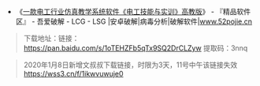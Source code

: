 - 《[一款电工行业仿真教学系统软件《电工技能与实训》高教版](https://www.52pojie.cn/thread-1087350-1-1.html)》 - 『精品软件区』 - 吾爱破解 - LCG - LSG |安卓破解|病毒分析|破解软件|www.52pojie.cn 
 
 > 下载地址：链接：https://pan.baidu.com/s/1oTEHZFb5qTx9SQ2DrCLZyw
提取码：3nnq

 > 2020年1月8日新增文叔叔下载链接，时限为3天，11号中午该链接失效 https://wss3.cn/f/1ikwvuwuje0

